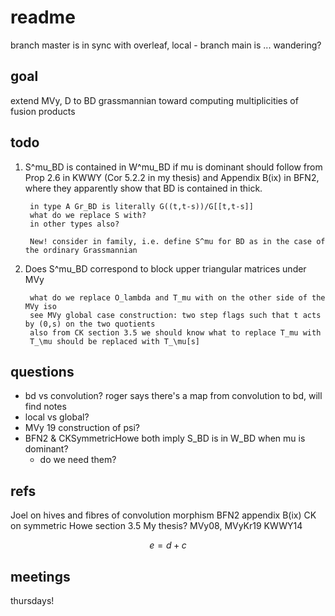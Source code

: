 # readme

branch master is in sync with overleaf, local - branch main is ... wandering? 

## goal

extend MVy, D to BD grassmannian toward computing multiplicities of fusion products

## todo 

1. S^mu_BD is contained in W^mu_BD if mu is dominant should follow from Prop 2.6 in KWWY (Cor 5.2.2 in my thesis) and Appendix B(ix) in BFN2, where they apparently show that BD is contained in thick.

        in type A Gr_BD is literally G((t,t-s))/G[[t,t-s]]
        what do we replace S with? 
        in other types also?

        New! consider in family, i.e. define S^mu for BD as in the case of the ordinary Grassmannian

2. Does S^mu_BD correspond to block upper triangular matrices under MVy

        what do we replace O_lambda and T_mu with on the other side of the MVy iso
        see MVy global case construction: two step flags such that t acts by (0,s) on the two quotients 
        also from CK section 3.5 we should know what to replace T_mu with
        T_\mu should be replaced with T_\mu[s]

## questions

- bd vs convolution? roger says there's a map from convolution to bd, will find notes
- local vs global?
- MVy 19 construction of psi? 
- BFN2 & CKSymmetricHowe both imply S_BD is in W_BD when mu is dominant? 
    - do we need them?

## refs

Joel on hives and fibres of convolution morphism 
BFN2 appendix B(ix)
CK on symmetric Howe section 3.5 
My thesis? 
MVy08, MVyKr19
KWWY14

$$
e = d+c
$$

## meetings

thursdays!